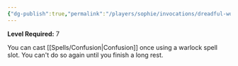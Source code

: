 ```yaml
---
{"dg-publish":true,"permalink":"/players/sophie/invocations/dreadful-word/"}
---
```


**Level Required:** 7  


You can cast [[Spells/Confusion\|Confusion]] once using a warlock spell slot. You can't do so again until you finish a long rest.